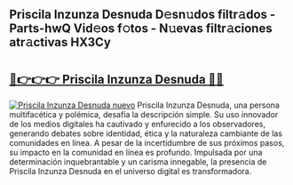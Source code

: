 ## Priscila Inzunza Desnuda D𝚎sn𝚞dos filtr𝚊dos - Parts-hwQ Vid𝚎os f𝚘tos - N𝚞evas filtr𝚊ciones atr𝚊ctivas HX3Cy

# <h2><a href="http://mb332g.tromn.icu/?c=Priscila+Inzunza+Desnuda">🔗👉👉👉 Priscila Inzunza Desnuda 🔗🔗</a></h2>

[![Priscila Inzunza Desnuda nuevo](https://i.imgur.com/pEAQMta.gif)](http://mb332g.tromn.icu/?c=Priscila+Inzunza+Desnuda)
Priscila Inzunza Desnuda, una persona multifacética y polémica, desafía la descripción simple. Su uso innovador de los medios digitales ha cautivado y enfurecido a los observadores, generando debates sobre identidad, ética y la naturaleza cambiante de las comunidades en línea. A pesar de la incertidumbre de sus próximos pasos, su impacto en la comunidad en línea es profundo. Impulsada por una determinación inquebrantable y un carisma innegable, la presencia de Priscila Inzunza Desnuda en el universo digital es transformadora.
